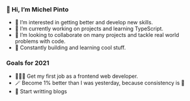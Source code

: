 ### 👋 Hi, I’m Michel Pinto
- 👀 I’m interested in getting better and develop new skills.
- 🌱 I’m currently working on projects and learning TypeScript.
- 💞️ I’m looking to collaborate on many projects and tackle real world problems with code.
- 🚀 Constantly building and learning cool stuff.

### Goals for 2021

- 👨🏾‍💻 Get my first job as a frontend web developer.
- 🪄 Become 1% better than I was yesterday, because consistency is 🔑
- 📓 Start writting blogs





<!---
Michelpinto/Michelpinto is a ✨ special ✨ repository because its `README.md` (this file) appears on your GitHub profile.
You can click the Preview link to take a look at your changes.
--->
